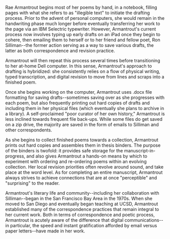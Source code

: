 Rae Armantrout begins most of her poems by hand, in a notebook, filling pages with what she refers to as "illegible text" to initiate the drafting process. Prior to the advent of personal computers, she would remain in the handwriting phase much longer before eventually transferring her work to the page via an IBM Selectric typewriter. However, Armantrout's current process now involves typing up early drafts on an iPad once they begin to cohere, then emailing them to herself or to her friend and fellow poet, Ron Silliman--the former action serving as a way to save various drafts, the latter as both correspondence and revision practice. 

Armantrout will then repeat this process several times before transitioning to her at-home Dell computer. In this sense, Armantrout's approach to drafting is hybridized: she consistently relies on a flow of physical writing, typed transcription, and digital revision to move from lines and scraps into a finished poem. 

Once she begins working on the computer, Armantrout uses .docx file formatting for saving drafts--sometimes saving over as she progresses with each poem, but also frequently printing out hard copies of drafts and including them in her physical files (which eventually she plans to archive in a library). A self-proclaimed "poor curator of her own history," Armantrout is less inclined towards frequent file back-ups. While some files do get saved on a zip drive, the majority are saved in the form of emails to Silliman and other correspondents. 

As she begins to collect finished poems towards a collection, Armantrout prints out hard copies and assembles them in thesis binders. The purpose of the binders is twofold: it provides safe storage for the manuscript-in-progress, and also gives Armantrout a hands-on means by which to experiment with ordering and re-ordering poems within an evolving collection. Her local revision priorities often revolve around sound, and take place at the word level. As for completing an entire manuscript, Armantrout always strives to achieve connections that are at once "perceptible" and "surprising" to the reader. 

Armantrout's literary life and community--including her collaboration with Silliman--began in the San Francisco Bay Area in the 1970s. When she moved to San Diego and eventually began teaching at UCSD, Armantrout established many of the correspondence practices that remain integral to her current work. Both in terms of correspondence and poetic process, Armantrout is acutely aware of the difference that digital communications--in particular, the speed and instant gratification afforded by email versus paper letters--have made in her work.  

